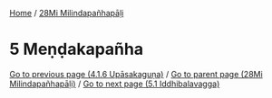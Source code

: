 
[Home](/) / [28Mi Milindapañhapāḷi](../28Mi.md)

# 5 Meṇḍakapañha


[Go to previous page (4.1.6 Upāsakaguṇa)](4/4.1/4.1.6.md) / [Go to parent page (28Mi Milindapañhapāḷi)](0.md) / [Go to next page (5.1 Iddhibalavagga)](5/5.1.md)


